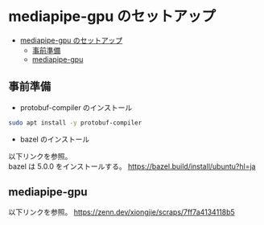 # mediapipe-gpu のセットアップ

- [mediapipe-gpu のセットアップ](#mediapipe-gpu-のセットアップ)
  - [事前準備](#事前準備)
  - [mediapipe-gpu](#mediapipe-gpu)

## 事前準備

- protobuf-compiler のインストール

```bash
sudo apt install -y protobuf-compiler
```

- bazel のインストール

以下リンクを参照。  
bazel は 5.0.0 をインストールする。
https://bazel.build/install/ubuntu?hl=ja

## mediapipe-gpu

以下リンクを参照。
https://zenn.dev/xiongjie/scraps/7ff7a4134118b5
